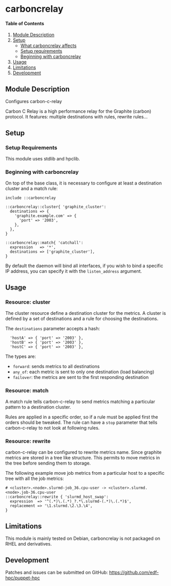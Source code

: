 # carboncrelay

#### Table of Contents

1. [Module Description](#module-description)
2. [Setup](#setup)
    * [What carboncrelay affects](#what-carboncrelay-affects)
    * [Setup requirements](#setup-requirements)
    * [Beginning with carboncrelay](#beginning-with-carboncrelay)
3. [Usage](#usage)
4. [Limitations](#limitations)
5. [Development](#development)

## Module Description

Configures carbon-c-relay

Carbon C Relay is a high performance relay for the Graphite (carbon) protocol.
It features: multiple destinations with rules, rewrite rules...

## Setup

### Setup Requirements

This module uses stdlib and hpclib.

### Beginning with carboncrelay

On top of the base class, it is necessary to configure at least a destination
cluster and a match rule:

```
include ::carboncrelay

::carboncrelay::cluster{ 'graphite_cluster':
  destinations => {
    'graphite.example.com' => {
      'port' => '2003',
    },
  },
}

::carboncrelay::match{ 'catchall':
  expression   => '*',
  destinations => ['graphite_cluster'],
}
```

By default the daemon will bind all interfaces, if you wish to bind a specific
IP address, you can specify it with the ``listen_address`` argument.

## Usage

### Resource: cluster

The cluster resource define a destination cluster for the metrics. A cluster is
defined by a set of destinations and a rule for choosing the destinations.


The ``destinations`` parameter accepts a hash:
```
  'hostA' => { 'port' => '2003' },
  'hostB' => { 'port' => '2003' },
  'hostC' => { 'port' => '2003' },
```

The types are:

* ``forward``: sends metrics to all destinations
* ``any_of``: each metric is sent to only one destination (load balancing)
* ``failover``: the metrics are sent to the first responding destination

### Resource: match

A match rule tells carbon-c-relay to send metrics matching a particular pattern
to a destination cluster.

Rules are applied in a specific order, so if a rule must be applied first the
orders should be tweaked. The rule can have a ``stop`` parameter that tells
carbon-c-relay to not look at following rules.

### Resource: rewrite

carbon-c-relay can be configured to rewrite metrics name. Since graphite
metrics are stored in a tree like structure. This permits to move metrics in
the tree before sending them to storage.

The following example move job metrics from a particular host to a specific tree
with all the job metrics:

```
# <cluster>.<node>.slurmd-job_36.cpu-user -> <cluster>.slurmd.<node>.job-36.cpu-user
::carboncrelay::rewrite { 'slurmd_host_swap':
  expression  => '^(.*)\.(.*)_?.*\.slurmd-(.*)\.(.*)$',
  replacement => '\1.slurmd.\2.\3.\4',
}
```

## Limitations

This module is mainly tested on Debian, carboncrelay is not packaged on RHEL and
derivatives.

## Development

Patches and issues can be submitted on GitHub:
https://github.com/edf-hpc/puppet-hpc
